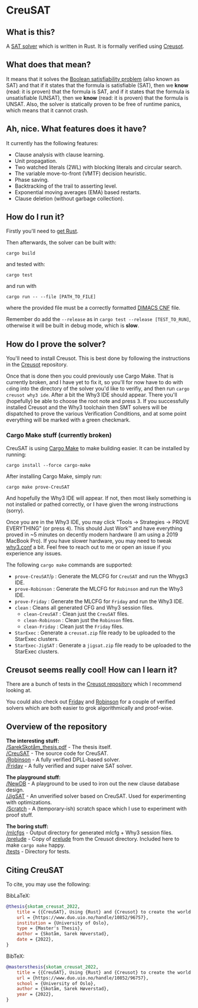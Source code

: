 # CreuSAT

## What is this?

A [SAT solver](https://en.wikipedia.org/wiki/SAT_solver) which is written in Rust.
It is formally verified using [Creusot](https://github.com/xldenis/creusot).

## What does that mean?

It means that it solves the [Boolean satisfiability problem](https://en.wikipedia.org/wiki/Boolean_satisfiability_problem) (also known as SAT) and
that if it states that the formula is satisfiable (SAT), then we **know** (read: it is proven) that the formula is SAT, and if it states that the formula
is unsatisfiable (UNSAT), then we **know** (read: it is proven) that the formula is UNSAT. Also, the solver is statically proven to be free of runtime panics, which means that it cannot crash.

## Ah, nice. What features does it have?

It currently has the following features:
- Clause analysis with clause learning.
- Unit propagation.
- Two watched literals (2WL) with blocking literals and circular search.
- The variable move-to-front (VMTF) decision heuristic.
- Phase saving.
- Backtracking of the trail to asserting level.
- Exponential moving averages (EMA) based restarts.
- Clause deletion (without garbage collection).

## How do I run it?

Firstly you'll need to [get Rust](https://www.rust-lang.org/tools/install).

Then afterwards, the solver can be built with:
```
cargo build
```
and tested with:
```
cargo test
```
and run with
```
cargo run -- --file [PATH_TO_FILE]
```
where the provided file must be a correctly formatted [DIMACS CNF](https://people.sc.fsu.edu/~jburkardt/data/cnf/cnf.html) file.

Remember do add the `--release` as in `cargo test --release [TEST_TO_RUN]`, otherwise it will be built in debug mode, which is **slow**.

## How do I prove the solver?

You'll need to install Creusot. This is best done by following the instructions in the [Creusot](https://github.com/creusot-rs/creusot#installing-creusot-as-a-user) repository.

Once that is done then you could previously use Cargo Make. That is currently broken, and I have yet to fix it, so you'll for now have to do with `cd`ing into the directory of the solver you'd like to verifiy, and then run `cargo creusot why3 ide`. After a bit the Why3 IDE should appear. There you'll (hopefully) be able to choose the root note and press <kbd>3</kbd>. If you successfully installed Creusot and the Why3 toolchain then SMT solvers will be dispatched to prove the various Verification Conditions, and at some point everything will be marked with a green checkmark.

### Cargo Make stuff (currently broken)

CreuSAT is using [Cargo Make](https://github.com/sagiegurari/cargo-make) to make building easier. It can be installed by running:
```
cargo install --force cargo-make
```
After installing Cargo Make, simply run:
```
cargo make prove-CreuSAT
```

And hopefully the Why3 IDE will appear. If not, then most likely something is not installed or pathed correctly, or I have given the wrong instructions (sorry).

Once you are in the Why3 IDE, you may click "Tools -> Strategies -> PROVE EVERYTHING" (or press <kbd>4</kbd>). This should Just Work™ and have everything proved in ~5 minutes on decently modern hardware (I am using a 2019 MacBook Pro). If you have slower hardware, you may need to tweak [why3.conf](why3.conf) a bit. Feel free to reach out to me or open an issue if you experience any issues.


The following `cargo make` commands are supported:
- `prove-CreuSAT`/`p` : Generate the MLCFG for `CreuSAT` and run the Whygs3 IDE.
- `prove-Robinson` : Generate the MLCFG for `Robinson` and run the Why3 IDE.
- `prove-Friday` : Generate the MLCFG for `Friday` and run the Why3 IDE.
- `clean` : Cleans all generated CFG and Why3 session files.
   - `clean-CreuSAT` : Clean just the `CreuSAT` files.
   - `clean-Robinson` : Clean just the `Robinson` files.
   - `clean-Friday` : Clean just the `Friday` files.
- `StarExec` : Generate a `creusat.zip` file ready to be uploaded to the StarExec clusters.
- `StarExec-JigSAT` : Generate a `jigsat.zip` file ready to be uploaded to the StarExec clusters.

## Creusot seems really cool! How can I learn it?

There are a bunch of tests in the [Creusot repository](https://github.com/xldenis/creusot) which I recommend looking at.

You could also check out [Friday](/Friday/) and [Robinson](/Robinson/) for a couple of verified solvers
which are both easier to grok algorithmically and proof-wise.


## Overview of the repository

**The interesting stuff:** \
[/SarekSkotåm_thesis.pdf](/SarekSkot%C3%A5m_thesis.pdf/) - The thesis itself. \
[/CreuSAT](/CreuSAT/) - The source code for CreuSAT. \
[/Robinson](/Robinson/) - A fully verified DPLL-based solver. \
[/Friday](/Friday/) - A fully verified and super naive SAT solver. 

**The playground stuff:** \
[/NewDB](/NewDB/) - A playground to be used to iron out the new clause database design. \
[/JigSAT](/JigSAT/) - An unverified solver based on CreuSAT. Used for experimenting with optimizations. \
[/Scratch](/Scratch/) - A (temporary-ish) scratch space which I use to experiment with proof stuff. 

**The boring stuff:** \
[/mlcfgs](/mlcfgs/) - Output directory for generated mlcfg + Why3 session files. \
[/prelude](/prelude/) - Copy of [prelude](https://github.com/xldenis/creusot/tree/master/prelude) from the Creusot directory. Included here to make `cargo make` happy. \
[/tests](/tests/) - Directory for tests.

## Citing CreuSAT
To cite, you may use the following:

BibLaTeX:
```BibTeX
@thesis{skotam_creusat_2022,
	title = {{CreuSAT}, Using {Rust} and {Creusot} to create the world’s fastest deductively verified {SAT} solver},
	url = {https://www.duo.uio.no/handle/10852/96757},
	institution = {University of Oslo},
	type = {Master's Thesis},
	author = {Skotåm, Sarek Høverstad},
	date = {2022},
}
```
BibTeX:
```BibTeX
@mastersthesis{skotam_creusat_2022,
	title = {{CreuSAT}, Using {Rust} and {Creusot} to create the world’s fastest deductively verified {SAT} solver},
	url = {https://www.duo.uio.no/handle/10852/96757},
	school = {University of Oslo},
	author = {Skotåm, Sarek Høverstad},
	year = {2022},
}
```

